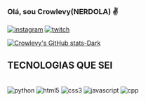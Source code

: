 
### Olá, sou Crowlevy(NERDOLA) ✌️
[![instagram](https://img.shields.io/badge/Instagram-E4405F.svg?style=for-the-badge&logo=Instagram&logoColor=white)](https://instagram.com/_joao.pedro.m)
[![twitch](https://img.shields.io/badge/Twitch-9146FF.svg?style=for-the-badge&logo=Twitch&logoColor=white)](https://twitch.tv/crowlevy)

[![Crowlevy's GitHub stats-Dark](https://github-readme-stats.vercel.app/api?username=crowlevy&show_icons=true&theme=dracula#gh-dark-mode-only)](https://github.com/crowlevy/github-readme-stats#gh-dark-mode-only)
## TECNOLOGIAS QUE SEI

<div style="display: inline_block;"><br/>
    <img align="center" alt="python" src="https://img.shields.io/badge/Python-3776AB.svg?style=for-the-badge&logo=Python&logoColor=white"/>
    <img align="center" alt="html5" src="https://img.shields.io/badge/HTML5-E34F26.svg?style=for-the-badge&logo=HTML5&logoColor=white"/>
    <img align="center" alt="css3" src="https://img.shields.io/badge/CSS3-1572B6.svg?style=for-the-badge&logo=CSS3&logoColor=white"/>
    <img align="center" alt="javascript" src="https://img.shields.io/badge/JavaScript-F7DF1E.svg?style=for-the-badge&logo=JavaScript&logoColor=black"/>
    <img align="center" alt="cpp" src="https://img.shields.io/badge/C++-00599C.svg?style=for-the-badge&logo=C++&logoColor=white"/>

    
</div>
</div>
